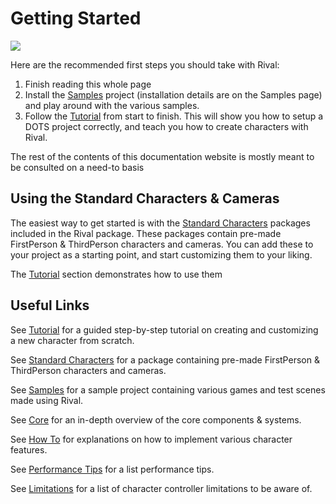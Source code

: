 # Getting Started

![](./Images/logo.png)

Here are the recommended first steps you should take with Rival: 
1. Finish reading this whole page
1. Install the [Samples](./samples.md) project (installation details are on the Samples page) and play around with the various samples.
1. Follow the [Tutorial](./tutorial.md) from start to finish. This will show you how to setup a DOTS project correctly, and teach you how to create characters with Rival.

The rest of the contents of this documentation website is mostly meant to be consulted on a need-to basis


## Using the Standard Characters & Cameras

The easiest way to get started is with the [Standard Characters](./standard-characters.md) packages included in the Rival package. These packages contain pre-made FirstPerson & ThirdPerson characters and cameras. You can add these to your project as a starting point, and start customizing them to your liking.

The [Tutorial](./tutorial.md) section demonstrates how to use them


## Useful Links

See [Tutorial](./tutorial.md) for a guided step-by-step tutorial on creating and customizing a new character from scratch.

See [Standard Characters](./standard-characters.md) for a package containing pre-made FirstPerson & ThirdPerson characters and cameras.

See [Samples](./samples.md) for a sample project containing various games and test scenes made using Rival.

See [Core](./core.md) for an in-depth overview of the core components & systems. 

See [How To](./how-to.md) for explanations on how to implement various character features.

See [Performance Tips](./tips.md) for a list performance tips.

See [Limitations](./limitations.md) for a list of character controller limitations to be aware of.